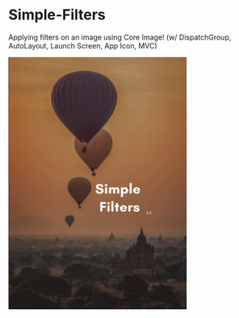 # Simple-Filters
Applying filters on an image using Core Image! (w/ DispatchGroup, AutoLayout, Launch Screen, App Icon, MVC)

<img src="sf_launch_screen.png" height="500"> 
